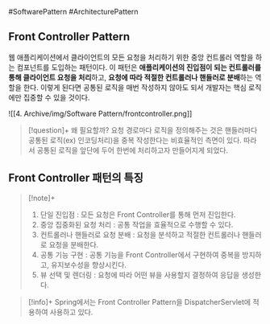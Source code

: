 #SoftwarePattern #ArchitecturePattern

## Front Controller Pattern
웹 애플리케이션에서 클라이언트의 모든 요청을 처리하기 위한 중앙 컨트롤러 역할을 하는 컴포넌트를 도입하는 패턴이다. 이 패턴은 **애플리케이션의 진입점이 되는 컨트롤러를 통해 클라이언트 요청을 처리**하고, **요청에 따라 적절한 컨트롤러나 핸들러로 분배**하는 역할을 한다. 이렇게 된다면 공통된 로직을 매번 작성하지 않아도 되서 개발자는 핵심 로직에만 집중할 수 있을 것이다.

![[4. Archive/img/Software Pattern/frontcontroller.png]]

> [!question]+ 왜 필요할까?
> 요청 경로마다 로직을 정의해주는 것은 핸들러마다 공통된 로직(ex) 인코딩처리)을 중복 작성한다는 비효율적인 측면이 있다. 따라서 공통된 로직을 앞단에 두어 한번에 처리하고자 만들어지게 되었다.

## Front Controller 패턴의 특징
> [!note]+ 
> 1. 단일 진입점 : 모든 요청은 Front Controller를 통해 먼저 진입한다.
> 2. 중앙 집중화된 요청 처리 : 공통 작업을 효율적으로 수행할 수 있다.
> 3. 컨트롤러나 핸들러로 요청 분배 : 요청을 분석하고 적절한 컨트롤러나 핸들러로 요청을 분배한다.
> 4. 공통 기능 구현 : 공통 기능을 Front Controller에서 구현하여 중복을 방지하고, 유지보수성을 향상시킨다.
> 5. 뷰 선택 및 렌더링 : 요청에 따라 어떤 뷰을 사용할지 결정하여 응답을 생성한다.


> [!info]+ 
> Spring에서는 Front Controller Pattern을 DispatcherServlet에 적용하여 사용하고 있다.